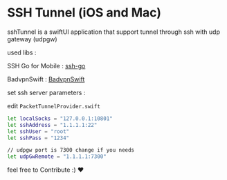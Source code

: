 # SSH Tunnel (iOS and Mac)

sshTunnel is a swiftUI application that support tunnel through ssh with udp gateway (udpgw)

used libs : 

SSH Go for Mobile : [ssh-go](https://github.com/hossinasaadi/ssh-go)

BadvpnSwift : [BadvpnSwift](https://github.com/hossinasaadi/BadvpnSwift)



set ssh server parameters :

edit `PacketTunnelProvider.swift`

````bash
let localSocks = "127.0.0.1:10801"
let sshAddress = "1.1.1.1:22"
let sshUser = "root"
let sshPass = "1234"

// udpgw port is 7300 change if you needs
let udpGwRemote = "1.1.1.1:7300"
````

feel free to Contribute :) ❤️